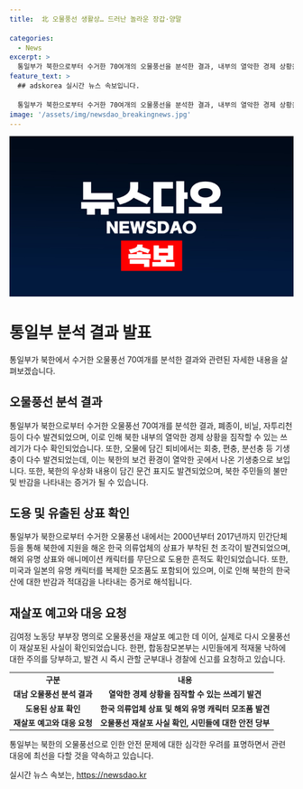 ```yaml
---
title:  北 오물풍선 생활상… 드러난 놀라운 장갑·양말

categories:
  - News
excerpt: >
  통일부가 북한으로부터 수거한 70여개의 오물풍선을 분석한 결과, 내부의 열악한 경제 상황을 보여주는 쓰레기와 기생충이 발견됐다. 이는 북한이 대남에 살포한 오물풍선이 지난달부터 5차례에 걸쳐 이뤄진 것과 관련이 있다. 분석 결과, 퇴비에는 회충, 편충 등 기생충이 발견되었으며, 우상화 문건과 해외 유명 상표 도용 등의 증거도 발견됐다. 북한의 오물풍선 살포에 대한 반감과 불만이 나타나고 있는 상황이다. (총 202자)
feature_text: >
  ## adskorea 실시간 뉴스 속보입니다.

  통일부가 북한으로부터 수거한 70여개의 오물풍선을 분석한 결과, 내부의 열악한 경제 상황을 보여주는 쓰레기와 기생충이 발견됐다. 이는 북한이 대남에 살포한 오물풍선이 지난달부터 5차례에 걸쳐 이뤄진 것과 관련이 있다. 분석 결과, 퇴비에는 회충, 편충 등 기생충이 발견되었으며, 우상화 문건과 해외 유명 상표 도용 등의 증거도 발견됐다. 북한의 오물풍선 살포에 대한 반감과 불만이 나타나고 있는 상황이다. (총 202자)
image: '/assets/img/newsdao_breakingnews.jpg'
---
```


<p><img src="/assets/img/newsdao_breakingnews.jpg" alt="adskorea 속보" /></p>

<h1 data-ke-size="size26">통일부 분석 결과 발표</h1>

<p data-ke-size="size16">통일부가 북한에서 수거한 오물풍선 70여개를 분석한 결과와 관련된 자세한 내용을 살펴보겠습니다.</p>

<h2 data-ke-size="size26">오물풍선 분석 결과</h2>

<p data-ke-size="size16">통일부가 북한으로부터 수거한 오물풍선 70여개를 분석한 결과, 폐종이, 비닐, 자투리천 등이 다수 발견되었으며, 이로 인해 북한 내부의 열악한 경제 상황을 짐작할 수 있는 쓰레기가 다수 확인되었습니다. 또한, 오물에 담긴 퇴비에서는 회충, 편충, 분선충 등 기생충이 다수 발견되었는데, 이는 북한의 보건 환경이 열악한 곳에서 나온 기생충으로 보입니다. 또한, 북한의 우상화 내용이 담긴 문건 표지도 발견되었으며, 북한 주민들의 불만 및 반감을 나타내는 증거가 될 수 있습니다.</p>

<h2 data-ke-size="size26">도용 및 유출된 상표 확인</h2>

<p data-ke-size="size16">통일부가 북한으로부터 수거한 오물풍선 내에서는 2000년부터 2017년까지 민간단체 등을 통해 북한에 지원을 해온 한국 의류업체의 상표가 부착된 천 조각이 발견되었으며, 해외 유명 상표와 애니메이션 캐릭터를 무단으로 도용한 흔적도 확인되었습니다. 또한, 미국과 일본의 유명 캐릭터를 복제한 모조품도 포함되어 있으며, 이로 인해 북한의 한국산에 대한 반감과 적대감을 나타내는 증거로 해석됩니다.</p>

<h2 data-ke-size="size26">재살포 예고와 대응 요청</h2>

<p data-ke-size="size16">김여정 노동당 부부장 명의로 오물풍선을 재살포 예고한 데 이어, 실제로 다시 오물풍선이 재살포된 사실이 확인되었습니다. 한편, 합동참모본부는 시민들에게 적재물 낙하에 대한 주의를 당부하고, 발견 시 즉시 관할 군부대나 경찰에 신고를 요청하고 있습니다.</p>

<table>
    <tr>
        <td style="text-align: center; height: 17px;"><b>구분</b></td>
        <td style="text-align: center; height: 17px;"><b>내용</b></td>
    </tr>
    <tr>
        <td style="text-align: center; height: 17px;"><b>대남 오물풍선 분석 결과</b></td>
        <td style="text-align: center; height: 17px;"><b>열악한 경제 상황을 짐작할 수 있는 쓰레기 발견</b></td>
    </tr>
    <tr>
        <td style="text-align: center; height: 17px;"><b>도용된 상표 확인</b></td>
        <td style="text-align: center; height: 17px;"><b>한국 의류업체 상표 및 해외 유명 캐릭터 모조품 발견</b></td>
    </tr>
    <tr>
        <td style="text-align: center; height: 17px;"><b>재살포 예고와 대응 요청</b></td>
        <td style="text-align: center; height: 17px;"><b>오물풍선 재살포 사실 확인, 시민들에 대한 안전 당부</b></td>
    </tr>
</table>

<p data-ke-size="size16">통일부는 북한의 오물풍선으로 인한 안전 문제에 대한 심각한 우려를 표명하면서 관련 대응에 최선을 다할 것을 약속하고 있습니다.</p>
실시간 뉴스 속보는, <a href="https://newsdao.kr" rel="dofollow">https://newsdao.kr</a>


